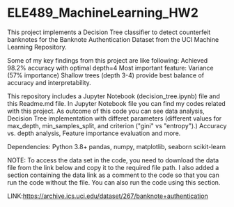 # ELE489_MachineLearning_HW2
This project implements a Decision Tree classifier to detect counterfeit banknotes for the Banknote Authentication 
Dataset from the UCI Machine Learning Repository.

Some of my key findings from this project are like following:
Achieved 98.2% accuracy with optimal depth=4
Most important feature: Variance (57% importance)
Shallow trees (depth 3-4) provide best balance of accuracy and interpretability.

This repository includes a Jupyter Notebook (decision_tree.ipynb) file and this Readme.md file. 
In Jupyter Notebook file you can find my codes related with this project. 
As outcome of this code you can see data analysis, Decision Tree implementation
with differet parameters (different values for max_depth, min_samples_split, and criterion ("gini" vs "entropy").) 
Accuracy vs. depth analysis, Feature importance evaluation and more.


Dependencies:
Python 3.8+
pandas, numpy, matplotlib, seaborn
scikit-learn

NOTE:
To access the data set in the code, you need to download the data 
file from the link below and copy it to the required file path. 
I also added a section containing the data link as a comment to the code so that you can run the code without the file.
You can also run the code using this section.

LINK:https://archive.ics.uci.edu/dataset/267/banknote+authentication
